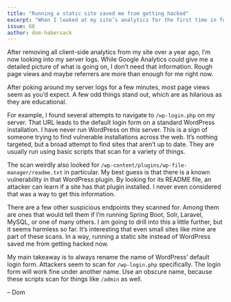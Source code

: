 ```yaml
---
title: "Running a static site saved me from getting hacked"
excerpt: "When I looked at my site’s analytics for the first time in forever, I found that someone ran a script against it to find known vulnerabilities."
issue: 68
author: dom-habersack
---
```

After removing all client-side analytics from my site over a year ago, I’m now looking into my server logs. While Google Analytics could give me a detailed picture of what is going on, I don’t need that information. Rough page views and maybe referrers are more than enough for me right now.

After poking around my server logs for a few minutes, most page views seem as you’d expect. A few odd things stand out, which are as hilarious as they are educational.

For example, I found several attempts to navigate to `/wp-login.php` on my server. That URL leads to the default login form on a standard WordPress installation. I have never run WordPress on this server. This is a sign of someone trying to find vulnerable installations across the web. It’s nothing targeted, but a broad attempt to find sites that aren’t up to date. They are usually run using basic scripts that scan for a variety of things.

The scan weirdly also looked for `/wp-content/plugins/wp-file-manager/readme.txt` in particular. My best guess is that there is a known vulnerability in that WordPress plugin. By looking for its README file, an attacker can learn if a site has that plugin installed. I never even considered that was a way to get this information.

There are a few other suspicious endpoints they scanned for. Among them are ones that would tell them if I’m running Spring Boot, Solr, Laravel, MySQL, or one of many others. I am going to drill into this a little further, but it seems harmless so far. It’s interesting that even small sites like mine are part of these scans. In a way, running a static site instead of WordPress saved me from getting hacked now.

My main takeaway is to always rename the name of WordPress’ default login form. Attackers seem to scan for `/wp-login.php` specifically. The login form will work fine under another name. Use an obscure name, because these scripts scan for things like `/admin` as well.

– Dom